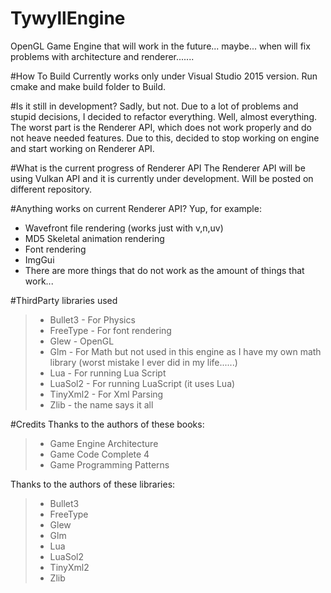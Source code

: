 # TywyllEngine
OpenGL Game Engine  that will work in the future... maybe... when will fix problems with architecture and renderer.......

#How To Build
Currently works only under Visual Studio 2015 version.
Run cmake and make build folder to Build.


#Is it still in development?
Sadly, but not. Due to a lot of problems and stupid decisions, I decided to refactor everything. Well, almost everything. The worst part is the Renderer API, which does not work properly and do not heave needed features. Due to this, decided to stop working on engine and start working on Renderer API.

#What is the current progress of Renderer API
The Renderer API will be using Vulkan API and it is currently under development. Will be posted on different repository.

#Anything works on current Renderer API?
Yup, for example:
- Wavefront file rendering (works just with v,n,uv)
- MD5 Skeletal animation rendering
- Font rendering
- ImgGui
- There are more things that do not work as the amount of things that work...

#ThirdParty libraries used
> - Bullet3 - For Physics
> - FreeType - For font rendering
> - Glew - OpenGL
> - Glm - For Math but not used in this engine as I have my own math library (worst mistake I ever did in my life......)
> - Lua - For running Lua Script
> - LuaSol2 - For running LuaScript (it uses Lua)
> - TinyXml2 - For Xml Parsing
> - Zlib - the name says it all

#Credits
Thanks to the authors of these books:
> - Game Engine Architecture
> - Game Code Complete 4
> - Game Programming Patterns

Thanks to the authors of these libraries:
> - Bullet3
> - FreeType
> - Glew
> - Glm
> - Lua
> - LuaSol2
> - TinyXml2
> - Zlib



